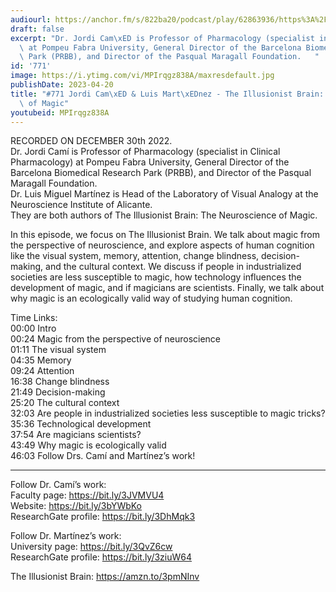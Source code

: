 ```yaml
---
audiourl: https://anchor.fm/s/822ba20/podcast/play/62863936/https%3A%2F%2Fd3ctxlq1ktw2nl.cloudfront.net%2Fstaging%2F2022-11-30%2F6eb99a22-0b65-c624-bfc8-10c2eaa41ec2.m4a
draft: false
excerpt: "Dr. Jordi Cam\xED is Professor of Pharmacology (specialist in Clinical Pharmacology)\
  \ at Pompeu Fabra University, General Director of the Barcelona Biomedical Research\
  \ Park (PRBB), and Director of the Pasqual Maragall Foundation.   "
id: '771'
image: https://i.ytimg.com/vi/MPIrqgz838A/maxresdefault.jpg
publishDate: 2023-04-20
title: "#771 Jordi Cam\xED & Luis Mart\xEDnez - The Illusionist Brain: The Neuroscience\
  \ of Magic"
youtubeid: MPIrqgz838A
---
```

<div class="timelinks">

RECORDED ON DECEMBER 30th 2022.  
Dr. Jordi Camí is Professor of Pharmacology (specialist in Clinical Pharmacology) at Pompeu Fabra University, General Director of the Barcelona Biomedical Research Park (PRBB), and Director of the Pasqual Maragall Foundation.   
Dr. Luis Miguel Martínez is Head of the Laboratory of Visual Analogy at the Neuroscience Institute of Alicante.  
They are both authors of The Illusionist Brain: The Neuroscience of Magic.

In this episode, we focus on The Illusionist Brain. We talk about magic from the perspective of neuroscience, and explore aspects of human cognition like the visual system, memory, attention, change blindness, decision-making, and the cultural context. We discuss if people in industrialized societies are less susceptible to magic, how technology influences the development of magic, and if magicians are scientists. Finally, we talk about why magic is an ecologically valid way of studying human cognition.

Time Links:  
<time>00:00</time> Intro  
<time>00:24</time> Magic from the perspective of neuroscience  
<time>01:11</time> The visual system  
<time>04:35</time> Memory  
<time>09:24</time> Attention  
<time>16:38</time> Change blindness  
<time>21:49</time> Decision-making  
<time>25:20</time> The cultural context  
<time>32:03</time> Are people in industrialized societies less susceptible to magic tricks?  
<time>35:36</time> Technological development  
<time>37:54</time> Are magicians scientists?  
<time>43:49</time> Why magic is ecologically valid  
<time>46:03</time> Follow Drs. Camí and Martínez’s work!

---

Follow Dr. Camí’s work:  
Faculty page: https://bit.ly/3JVMVU4  
Website: https://bit.ly/3bYWbKo  
ResearchGate profile: https://bit.ly/3DhMqk3

Follow Dr. Martínez’s work:   
University page: https://bit.ly/3QvZ6cw  
ResearchGate profile: https://bit.ly/3ziuW64

The Illusionist Brain: https://amzn.to/3pmNInv
</div>

